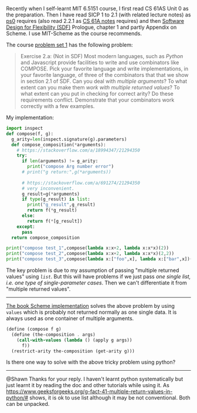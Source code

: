 Recently when I self-learnt MIT 6.5151 course, I first read CS 61AS Unit 0 as the preparation. Then I have read SICP 1 to 2.1 (with related lecture notes) as [ps0][1] requires (also read 2.2.1 as [CS 61A notes][2] requires) and then [Software Design for Flexibility (SDF)][3] Prologue, chapter 1 and partly Appendix on Scheme. I use MIT-Scheme as the course recommends.

The course [problem set 1][4] has the following problem:
> Exercise 2.a: (Not in SDF)
 Most modern languages, such as *Python* and Javascript provide
 facilities to write and use combinators like COMPOSE. Pick your
 favorite language and write implementations, in your favorite
 language, of three of the combinators that that we show in section 2.1
 of SDF. Can you deal with *multiple arguments*? To what extent can you
 make them *work with multiple returned values*? To what extent can you
 put in checking for correct arity? Do these requirements conflict.
 Demonstrate that your combinators work correctly with a few examples.

My implementation:
```python
import inspect
def compose(f, g):
  g_arity=len(inspect.signature(g).parameters)
  def compose_composition(*arguments):
    # https://stackoverflow.com/a/18994347/21294350
    try:
      if len(arguments) != g_arity:
        print("compose Arg number error")
      # print("g return:",g(*arguments))
      
      # https://stackoverflow.com/a/691274/21294350
      # very inconvenient.
      g_result=g(*arguments)
      if type(g_result) is list:
        print("g_result",g_result) 
        return f(*g_result)
      else:
        return f(*[g_result])
    except:
      pass
  return compose_composition

print("compose test_1",compose(lambda x:x+2, lambda x:x*x)(2))
print("compose test_2",compose(lambda x:x+2, lambda x:x*x)(2,2))
print("compose test_3",compose(lambda x:["foo",x], lambda x:["bar",x])(2))
```

The key problem is due to my assumption of passing "multiple returned values" using *`list`*. But this will have problems if we just pass *one single list, i.e. one type of single-parameter cases*. Then we can't differentiate it from "multiple returned values".

---

[The book Scheme implementation][5] solves the above problem by using `values` which is probably not returned normally as one single data. It is always used as one container of multiple arguments.
```scheme
(define (compose f g)
  (define (the-composition . args)
    (call-with-values (lambda () (apply g args))
      f))
  (restrict-arity the-composition (get-arity g)))
```

Is there one way to solve with the above tricky problem using python?

  [1]: https://groups.csail.mit.edu/mac/users/gjs/6.945/psets/ps00/dh.pdf
  [2]: https://people.eecs.berkeley.edu/~bh/61a-pages/Volume2/notes.pdf
  [3]: https://mitpress.ublish.com/ebook/software-design-for-flexibility-preview/12618/27
  [4]: https://groups.csail.mit.edu/mac/users/gjs/6.945/psets/ps01/ps.pdf
  [5]: https://github.com/sci-42ver/SDF_exercise_solution/blob/ea5c53e090c23245d89b9963e1a238e5cd1bfb03/software/sdf/combinators/function-combinators.scm#L41-L47

---

@Shawn Thanks for your reply. I haven't learnt python systematically but just learnt it by reading the doc and other tutorials while using it. As https://www.geeksforgeeks.org/g-fact-41-multiple-return-values-in-python/# shows, it is ok to use list although it may be not conventional. Both can be unpacked.